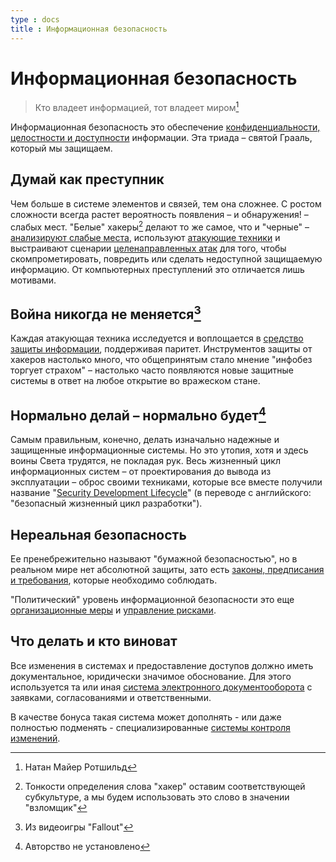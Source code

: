 ```yaml
---
type : docs
title : Информационная безопасность
---
```

# Информационная безопасность

> Кто владеет информацией, тот владеет миром[^1] 

Информационная безопасность это обеспечение [конфиденциальности, целостности и доступности](CIA) информации. Эта триада – святой Грааль, который мы защищаем.

## Думай как преступник

Чем больше в системе элементов и связей, тем она сложнее. С ростом сложности всегда растет вероятность появления – и обнаружения! – слабых мест. "Белые" хакеры[^2] делают то же самое, что и "черные" – [анализируют слабые места](code_audit), используют [атакующие техники](attack_methods) и выстраивают сценарии [целенаправленных атак](APT) для того, чтобы скомпрометировать, повредить или сделать недоступной защищаемую информацию. От компьютерных преступлений это отличается лишь мотивами.

## Война никогда не меняется[^3]

Каждая атакующая техника исследуется и воплощается в [средство защиты информации](tools), поддерживая паритет. Инструментов защиты от хакеров настолько много, что общепринятым стало мнение "инфобез торгует страхом" – настолько часто появляются новые защитные системы в ответ на любое открытие во вражеском стане.

## Нормально делай – нормально будет[^4]

Самым правильным, конечно, делать изначально надежные и защищенные информационные системы. Но это утопия, хотя и здесь воины Света трудятся, не покладая рук. Весь жизненный цикл информационных систем – от проектирования до вывода из эксплуатации – оброс своими техниками, которые все вместе получили название "[Security Development Lifecycle](SDL)" (в переводе с английского: "безопасный жизненный цикл разработки").

## Нереальная безопасность

Ее пренебрежительно называют "бумажной безопасностью", но в реальном мире нет абсолютной защиты, зато есть [законы, предписания и требования](/infosecurity/documentary), которые необходимо соблюдать. 

"Политический" уровень информационной безопасности это еще [организационные меры](organization) и [управление рисками](risk_man). 

## Что делать и кто виноват

Все изменения в системах и предоставление доступов должно иметь документальное, юридически значимое обоснование. Для этого используется та или иная [система электронного документооборота](edo) с заявками, согласованиями и ответственными. 

В качестве бонуса такая система может дополнять - или даже полностью подменять - специализированные [системы контроля изменений](VCS).

[^1]: Натан Майер Ротшильд
[^2]: Тонкости определения слова "хакер" оставим соответствующей субкультуре, а мы будем использовать это слово в значении "взломщик"
[^3]: Из видеоигры "Fallout"
[^4]: Авторство не установлено
[^4]: Народное творчество
